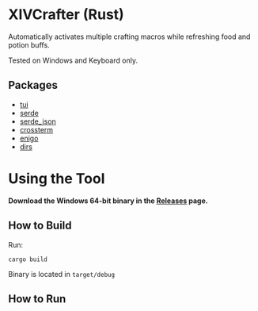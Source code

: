 # XIVCrafter (Rust)

Automatically activates multiple crafting macros while refreshing food and potion buffs.

Tested on Windows and Keyboard only.

## Packages

- [tui](https://github.com/fdehau/tui-rs)
- [serde](https://github.com/serde-rs/serde)
- [serde_json](https://github.com/serde-rs/json)
- [crossterm](https://github.com/crossterm-rs/crossterm)
- [enigo](https://github.com/enigo-rs/enigo)
- [dirs](https://github.com/dirs-dev/dirs-rs)

# Using the Tool

**Download the Windows 64-bit binary in the [Releases](https://github.com/kn-lim/xivcrafter-rs/releases) page.**

## How to Build

Run:

```
cargo build
```

Binary is located in `target/debug`

## How to Run
